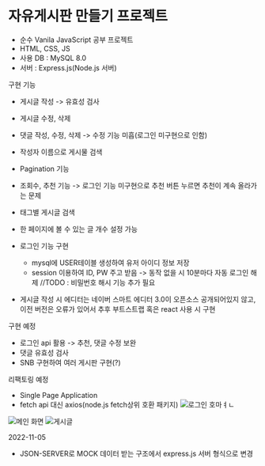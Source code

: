 # 자유게시판 만들기 프로젝트

- 순수 Vanila JavaScript 공부 프로젝트
- HTML, CSS, JS
- 사용 DB : MySQL 8.0
- 서버 : Express.js(Node.js 서버)

구현 기능

- 게시글 작성
  -> 유효성 검사
- 게시글 수정, 삭제
- 댓글 작성, 수정, 삭제
  -> 수정 기능 미흡(로그인 미구현으로 인함)
- 작성자 이름으로 게시물 검색
- Pagination 기능
- 조회수, 추천 기능
  -> 로그인 기능 미구현으로 추천 버튼 누르면 추천이 계속 올라가는 문제
- 태그별 게시글 검색
- 한 페이지에 볼 수 있는 글 개수 설정 가능
- 로그인 기능 구현

  - mysql에 USER테이블 생성하여 유저 아이디 정보 저장
  - session 이용하여 ID, PW 주고 받음 -> 동작 없을 시 10분마다 자동 로그인 해제
    //TODO : 비밀번호 해시 기능 추가 필요

- 게시글 작성 시 에디터는 네이버 스마트 에디터 3.0이 오픈소스 공개되어있지 않고, 이전 버전은 오류가 있어서 추후 부트스트랩 혹은 react 사용 시 구현

구현 예정

- 로그인 api 활용
  -> 추천, 댓글 수정 보완
- 댓글 유효성 검사
- SNB 구현하여 여러 게시판 구현(?)

리팩토링 예정

- Single Page Application
- fetch api 대신 axios(node.js fetch상위 호환 패키지)
  ![로그인 호마ㅕㄴ](https://user-images.githubusercontent.com/65962363/200895394-301a3b3e-268e-4449-aefb-4d47b28bc028.png)

![메인 화면](https://user-images.githubusercontent.com/65962363/201858697-1239e5a0-481e-4b50-baaf-b3b475f940ed.png)
![게시글](https://user-images.githubusercontent.com/65962363/201859113-e94a5ac4-b57f-4c29-9bf7-0125a6ba1dfa.png)

2022-11-05

- JSON-SERVER로 MOCK 데이터 받는 구조에서 express.js 서버 형식으로 변경

